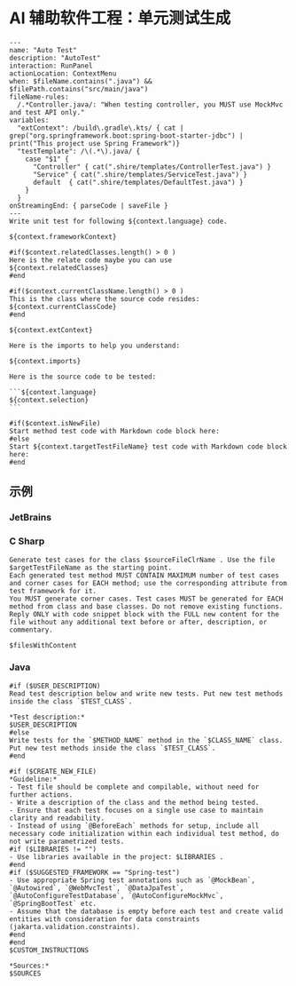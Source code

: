# AI 辅助软件工程：单元测试生成


    ---
    name: "Auto Test"
    description: "AutoTest"
    interaction: RunPanel
    actionLocation: ContextMenu
    when: $fileName.contains(".java") && $filePath.contains("src/main/java")
    fileName-rules:
      /.*Controller.java/: "When testing controller, you MUST use MockMvc and test API only."
    variables:
      "extContext": /build\.gradle\.kts/ { cat | grep("org.springframework.boot:spring-boot-starter-jdbc") | print("This project use Spring Framework")}
      "testTemplate": /\(.*\).java/ {
        case "$1" {
          "Controller" { cat(".shire/templates/ControllerTest.java") }
          "Service" { cat(".shire/templates/ServiceTest.java") }
          default  { cat(".shire/templates/DefaultTest.java") }
        }
      }
    onStreamingEnd: { parseCode | saveFile }
    ---
    Write unit test for following ${context.language} code.
    
    ${context.frameworkContext}
    
    #if($context.relatedClasses.length() > 0 )
    Here is the relate code maybe you can use
    ${context.relatedClasses}
    #end
    
    #if($context.currentClassName.length() > 0 )
    This is the class where the source code resides:
    ${context.currentClassCode}
    #end
    
    ${context.extContext}
    
    Here is the imports to help you understand:
    
    ${context.imports}
    
    Here is the source code to be tested:
    
    ```${context.language}
    ${context.selection}
    ```
    
    #if($context.isNewFile)
    Start method test code with Markdown code block here:
    #else
    Start ${context.targetTestFileName} test code with Markdown code block here:
    #end
    
    
## 示例

### JetBrains
             
### C Sharp

```shire
Generate test cases for the class $sourceFileClrName . Use the file $argetTestFileName as the starting point.
Each generated test method MUST CONTAIN MAXIMUM number of test cases and corner cases for EACH method; use the corresponding attribute from test framework for it.
You MUST generate corner cases. Test cases MUST be generated for EACH method from class and base classes. Do not remove existing functions.
Reply ONLY with code snippet block with the FULL new content for the file without any additional text before or after, description, or commentary.

$filesWithContent
```

### Java

```vm
#if ($USER_DESCRIPTION)
Read test description below and write new tests. Put new test methods inside the class `$TEST_CLASS`.

*Test description:*
$USER_DESCRIPTION
#else
Write tests for the `$METHOD_NAME` method in the `$CLASS_NAME` class. Put new test methods inside the class `$TEST_CLASS`.
#end

#if ($CREATE_NEW_FILE)
*Guideline:*
- Test file should be complete and compilable, without need for further actions.
- Write a description of the class and the method being tested.
- Ensure that each test focuses on a single use case to maintain clarity and readability.
- Instead of using `@BeforeEach` methods for setup, include all necessary code initialization within each individual test method, do not write parametrized tests.
#if ($LIBRARIES != "")
- Use libraries available in the project: $LIBRARIES .
#end
#if ($SUGGESTED_FRAMEWORK == "Spring-test")
- Use appropriate Spring test annotations such as `@MockBean`, `@Autowired`, `@WebMvcTest`, `@DataJpaTest`, `@AutoConfigureTestDatabase`, `@AutoConfigureMockMvc`, `@SpringBootTest` etc.
- Assume that the database is empty before each test and create valid entities with consideration for data constraints (jakarta.validation.constraints).
#end
#end
$CUSTOM_INSTRUCTIONS

*Sources:*
$SOURCES
```

